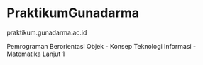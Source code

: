 <!--pppppppppppppppppppppppppppppppppppppppppppppppppppppppsppppppppppppppppppppppppppppppppppppppppps
pppppppppppppppppppppppppppppppppppppppppppppp-->
# PraktikumGunadarma
praktikum.gunadarma.ac.id

Pemrograman Berorientasi Objek - Konsep Teknologi Informasi - Matematika Lanjut 1

